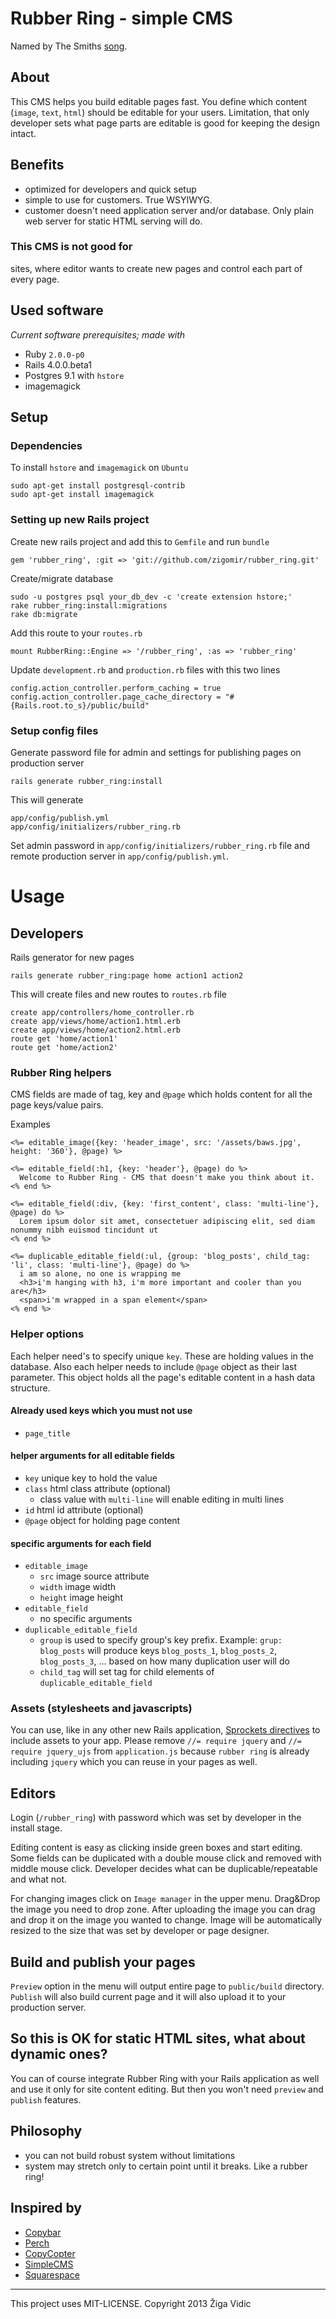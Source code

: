 # Rubber Ring - simple CMS

Named by The Smiths [song](http://www.youtube.com/watch?v=Cpf6gJU3520).

## About

This CMS helps you build editable pages fast. You define which content (`image`, `text`, `html`) should be editable for your users. Limitation, that only developer sets what page parts are editable is good for keeping the design intact.

## Benefits

- optimized for developers and quick setup
- simple to use for customers. True WSYIWYG.
- customer doesn't need application server and/or database. Only plain web server for static HTML serving will do.

### This CMS is not good for
sites, where editor wants to create new pages and control each part of every page.

## Used software
*Current software prerequisites; made with*

* Ruby `2.0.0-p0`
* Rails 4.0.0.beta1
* Postgres 9.1 with `hstore`
* imagemagick

## Setup

### <a id="deps"></a>Dependencies
To install `hstore` and `imagemagick` on `Ubuntu`
	
	sudo apt-get install postgresql-contrib
	sudo apt-get install imagemagick

### Setting up new Rails project
Create new rails project and add this to `Gemfile` and run `bundle`

	gem 'rubber_ring', :git => 'git://github.com/zigomir/rubber_ring.git'

Create/migrate database

    sudo -u postgres psql your_db_dev -c 'create extension hstore;'
    rake rubber_ring:install:migrations
    rake db:migrate

Add this route to your `routes.rb`

    mount RubberRing::Engine => '/rubber_ring', :as => 'rubber_ring'

Update `development.rb` and `production.rb` files with this two lines

	config.action_controller.perform_caching = true
  	config.action_controller.page_cache_directory = "#{Rails.root.to_s}/public/build"

### Setup config files
Generate password file for admin and settings for publishing pages on production server

	rails generate rubber_ring:install

This will generate

	app/config/publish.yml
	app/config/initializers/rubber_ring.rb

Set admin password in `app/config/initializers/rubber_ring.rb` file and remote production server in `app/config/publish.yml`.

# Usage
## Developers

Rails generator for new pages

    rails generate rubber_ring:page home action1 action2

This will create files and new routes to `routes.rb` file

    create app/controllers/home_controller.rb
    create app/views/home/action1.html.erb
    create app/views/home/action2.html.erb
    route get 'home/action1'
    route get 'home/action2'

### Rubber Ring helpers

CMS fields are made of tag, key and `@page` which holds content for all the page keys/value pairs.

Examples

	<%= editable_image({key: 'header_image', src: '/assets/baws.jpg', height: '360'}, @page) %>

	<%= editable_field(:h1, {key: 'header'}, @page) do %>
	  Welcome to Rubber Ring - CMS that doesn't make you think about it.
	<% end %>

	<%= editable_field(:div, {key: 'first_content', class: 'multi-line'}, @page) do %>
	  Lorem ipsum dolor sit amet, consectetuer adipiscing elit, sed diam nonummy nibh euismod tincidunt ut
	<% end %>

	<%= duplicable_editable_field(:ul, {group: 'blog_posts', child_tag: 'li', class: 'multi-line'}, @page) do %>
	  i am so alone, no one is wrapping me
	  <h3>i'm hanging with h3, i'm more important and cooler than you are</h3>
	  <span>i'm wrapped in a span element</span>
	<% end %>

### Helper options

Each helper need's to specify unique `key`. These are holding values in the database. Also each helper needs to include `@page` object as their last parameter. This object holds all the page's editable content in a hash data structure.

#### Already used keys which you must **not** use

- `page_title`

#### helper arguments for all editable fields
- `key` unique key to hold the value
- `class` html class attribute (optional)
	- class value with `multi-line` will enable editing in multi lines
- `id` html id attribute (optional)
- `@page` object for holding page content

#### specific arguments for each field
- `editable_image`
	- `src` image source attribute
	- `width` image width
	- `height` image height
- `editable_field`
	- no specific arguments
- `duplicable_editable_field`
	- `group` is used to specify group's key prefix. Example: `grup: blog_posts` will produce keys `blog_posts_1`, `blog_posts_2`, `blog_posts_3`, ... based on how many duplication user will do
	- `child_tag` will set tag for child elements of `duplicable_editable_field`

### Assets (stylesheets and javascripts)

You can use, like in any other new Rails application, [Sprockets directives](https://github.com/sstephenson/sprockets#the-directive-processor) to include assets to your app. Please remove `//= require jquery` and `//= require jquery_ujs` from `application.js` because `rubber ring` is already including `jquery` which you can reuse in your pages as well.

## Editors

Login (`/rubber_ring`) with password which was set by developer in the install stage.

Editing content is easy as clicking inside green boxes and start editing. Some fields can be duplicated with a double mouse click and removed with middle mouse click. Developer decides what can be duplicable/repeatable and what not.

For changing images click on `Image manager` in the upper menu. Drag&Drop the image you need to drop zone. After uploading the image you can drag and drop it on the image you wanted to change. Image will be automatically resized to the size that was set by developer or page designer.

## Build and publish your pages

`Preview` option in the menu will output entire page to `public/build` directory. `Publish` will also build current page and it will also upload it to your production server.

## So this is OK for static HTML sites, what about dynamic ones?
You can of course integrate Rubber Ring with your Rails application as well and use it only for site content editing. But then you won't need `preview` and `publish` features.

## Philosophy

* you can not build robust system without limitations
* system may stretch only to certain point until it breaks. Like a rubber ring!

## Inspired by

- [Copybar](https://copybar.io)
- [Perch](http://grabaperch.com/)
- [CopyCopter](http://copycopter.com)
- [SimpleCMS](http://www.simplecms.com)
- [Squarespace](http://www.squarespace.com/)

---
This project uses MIT-LICENSE. Copyright 2013 Žiga Vidic